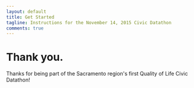 ```yaml
---
layout: default
title: Get Started
tagline: Instructions for the November 14, 2015 Civic Datathon
comments: true
---
```


# Thank you.

Thanks for being part of the Sacramento region's first Quality of Life Civic Datathon!
